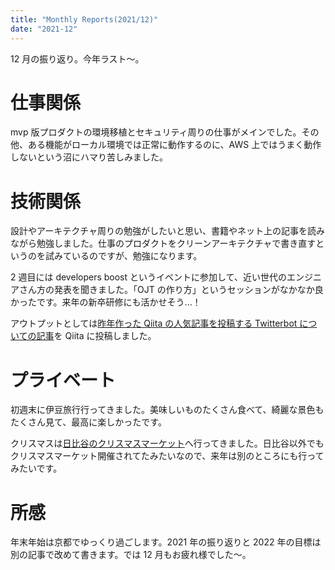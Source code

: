 ```yaml
---
title: "Monthly Reports(2021/12)"
date: "2021-12"
---
```


12 月の振り返り。今年ラスト〜。

# 仕事関係

mvp 版プロダクトの環境移植とセキュリティ周りの仕事がメインでした。その他、ある機能がローカル環境では正常に動作するのに、AWS 上ではうまく動作しないという沼にハマり苦しみました。

# 技術関係

設計やアーキテクチャ周りの勉強がしたいと思い、書籍やネット上の記事を読みながら勉強しました。仕事のプロダクトをクリーンアーキテクチャで書き直すというのを試みているのですが、勉強になります。

2 週目には developers boost というイベントに参加して、近い世代のエンジニアさん方の発表を聞きました。「OJT の作り方」というセッションがなかなか良かったです。来年の新卒研修にも活かせそう...！

アウトプットとしては[昨年作った Qiita の人気記事を投稿する Twitterbot についての記事](https://qiita.com/Kazuhiro_Mimaki/items/47ffedf35b0dd944ed8f)を Qiita に投稿しました。

# プライベート

初週末に伊豆旅行行ってきました。美味しいものたくさん食べて、綺麗な景色もたくさん見て、最高に楽しかったです。

クリスマスは[日比谷のクリスマスマーケット](https://tokyochristmas.net/)へ行ってきました。日比谷以外でもクリスマスマーケット開催されてたみたいなので、来年は別のところにも行ってみたいです。

# 所感

年末年始は京都でゆっくり過ごします。2021 年の振り返りと 2022 年の目標は別の記事で改めて書きます。では 12 月もお疲れ様でした〜。
